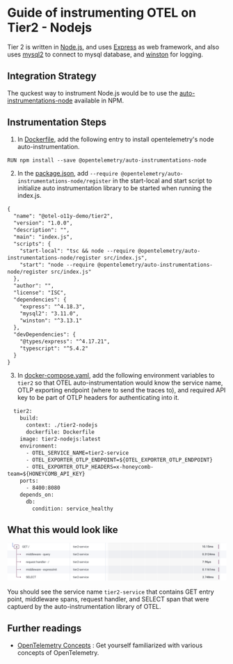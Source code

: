 # Guide of instrumenting OTEL on Tier2 - Nodejs

Tier 2 is written in [Node.js](https://nodejs.org/en), and uses [Express](https://expressjs.com/) as web framework, and also uses [mysql2](https://www.npmjs.com/package/mysql2) to connect to mysql database, and [winston](https://www.npmjs.com/package/winston) for logging.

## Integration Strategy

The quckest way to instrument Node.js would be to use the [auto-instrumentations-node](https://www.npmjs.com/package/@opentelemetry/auto-instrumentations-node) available in NPM.

## Instrumentation Steps

1. In [Dockerfile](Dockerfile), add the following entry to install opentelemetry's node auto-instrumentation.

```
RUN npm install --save @opentelemetry/auto-instrumentations-node
```

2. In the [package.json](package.json), add `--require @opentelemetry/auto-instrumentations-node/register` in the start-local and start script to initialize auto instrumentation library to be started when running the index.js.

```
{
  "name": "@otel-o11y-demo/tier2",
  "version": "1.0.0",
  "description": "",
  "main": "index.js",
  "scripts": {
    "start-local": "tsc && node --require @opentelemetry/auto-instrumentations-node/register src/index.js",
    "start": "node --require @opentelemetry/auto-instrumentations-node/register src/index.js"
  },
  "author": "",
  "license": "ISC",
  "dependencies": {
    "express": "^4.18.3",
    "mysql2": "3.11.0",
    "winston": "^3.13.1"
  },
  "devDependencies": {
    "@types/express": "^4.17.21",
    "typescript": "^5.4.2"
  }
}
```

3. In [docker-compose.yaml](../docker-compose.yaml), add the following environment variables to `tier2` so that OTEL auto-instrumentation would know the service name, OTLP exporting endpoint (where to send the traces to), and required API key to be part of OTLP headers for authenticating into it.

```
  tier2:
    build:
      context: ./tier2-nodejs
      dockerfile: Dockerfile
    image: tier2-nodejs:latest
    environment:
      - OTEL_SERVICE_NAME=tier2-service
      - OTEL_EXPORTER_OTLP_ENDPOINT=${OTEL_EXPORTER_OTLP_ENDPOINT}
      - OTEL_EXPORTER_OTLP_HEADERS=x-honeycomb-team=${HONEYCOMB_API_KEY}
    ports:
      - 8400:8080
    depends_on:
      db:
        condition: service_healthy
```

## What this would look like

![tier2-trace](tier2-trace-screenshot.png "tier2-trace")

You should see the service name `tier2-service` that contains GET entry point, middleware spans, request handler, and SELECT span that were captuerd by the auto-instrumentation library of OTEL.

## Further readings

- [OpenTelemetry Concepts](https://opentelemetry.io/docs/concepts/) : Get yourself familiarized with various concepts of OpenTelemetry.
